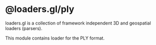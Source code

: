 # @loaders.gl/ply

loaders.gl is a collection of framework independent 3D and geospatial loaders (parsers).

This module contains loader for the PLY format.
